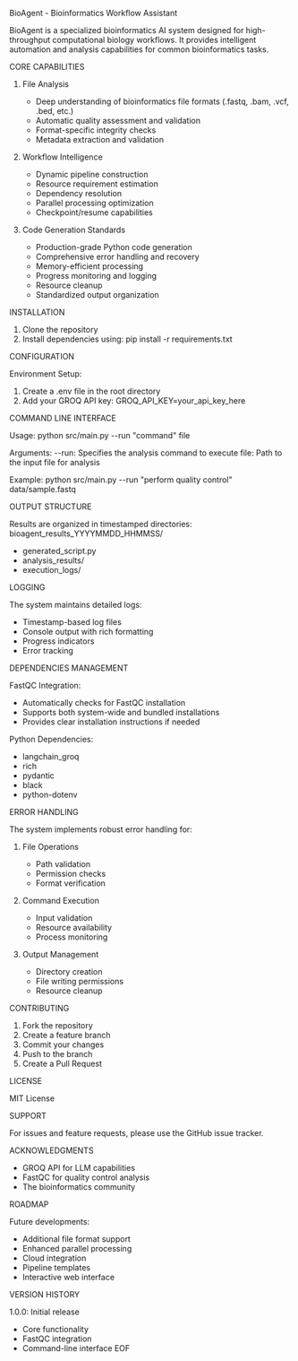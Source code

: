 
BioAgent - Bioinformatics Workflow Assistant

BioAgent is a specialized bioinformatics AI system designed for high-throughput computational biology workflows. It provides intelligent automation and analysis capabilities for common bioinformatics tasks.

CORE CAPABILITIES

1. File Analysis
   * Deep understanding of bioinformatics file formats (.fastq, .bam, .vcf, .bed, etc.)
   * Automatic quality assessment and validation
   * Format-specific integrity checks
   * Metadata extraction and validation

2. Workflow Intelligence
   * Dynamic pipeline construction
   * Resource requirement estimation
   * Dependency resolution
   * Parallel processing optimization
   * Checkpoint/resume capabilities

3. Code Generation Standards
   * Production-grade Python code generation
   * Comprehensive error handling and recovery
   * Memory-efficient processing
   * Progress monitoring and logging
   * Resource cleanup
   * Standardized output organization

INSTALLATION

1. Clone the repository
2. Install dependencies using: pip install -r requirements.txt

CONFIGURATION

Environment Setup:
1. Create a .env file in the root directory
2. Add your GROQ API key: GROQ_API_KEY=your_api_key_here

COMMAND LINE INTERFACE

Usage: python src/main.py --run "command" file

Arguments:
--run: Specifies the analysis command to execute
file: Path to the input file for analysis

Example: python src/main.py --run "perform quality control" data/sample.fastq

OUTPUT STRUCTURE

Results are organized in timestamped directories:
bioagent_results_YYYYMMDD_HHMMSS/
- generated_script.py
- analysis_results/
- execution_logs/

LOGGING

The system maintains detailed logs:
- Timestamp-based log files
- Console output with rich formatting
- Progress indicators
- Error tracking

DEPENDENCIES MANAGEMENT

FastQC Integration:
- Automatically checks for FastQC installation
- Supports both system-wide and bundled installations
- Provides clear installation instructions if needed

Python Dependencies:
- langchain_groq
- rich
- pydantic
- black
- python-dotenv

ERROR HANDLING

The system implements robust error handling for:

1. File Operations
   - Path validation
   - Permission checks
   - Format verification

2. Command Execution
   - Input validation
   - Resource availability
   - Process monitoring

3. Output Management
   - Directory creation
   - File writing permissions
   - Resource cleanup

CONTRIBUTING

1. Fork the repository
2. Create a feature branch
3. Commit your changes
4. Push to the branch
5. Create a Pull Request

LICENSE

MIT License

SUPPORT

For issues and feature requests, please use the GitHub issue tracker.

ACKNOWLEDGMENTS

- GROQ API for LLM capabilities
- FastQC for quality control analysis
- The bioinformatics community

ROADMAP

Future developments:
- Additional file format support
- Enhanced parallel processing
- Cloud integration
- Pipeline templates
- Interactive web interface

VERSION HISTORY

1.0.0: Initial release
- Core functionality
- FastQC integration
- Command-line interface
EOF

